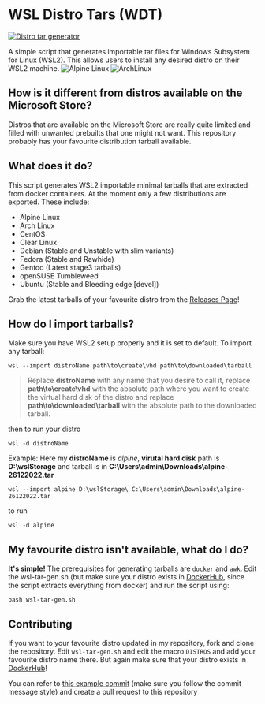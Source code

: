 # WSL Distro Tars (WDT)

[![Distro tar generator](https://github.com/mvaisakh/wsl-distro-tars/actions/workflows/distro.yml/badge.svg?branch=main)](https://github.com/mvaisakh/wsl-distro-tars/actions/workflows/distro.yml)

A simple script that generates importable tar files for Windows Subsystem for Linux (WSL2). This allows users to install any desired distro on their WSL2 machine.
![Alpine Linux](https://i.imgur.com/t0h5GOu.png) ![ArchLinux](https://i.imgur.com/aQdRdiA.png)

## How is it different from distros available on the Microsoft Store?

Distros that are available on the Microsoft Store are really quite limited and filled with unwanted prebuilts that one might not want. This repository probably has your favourite distribution tarball available.

## What does it do?

This script generates WSL2 importable minimal tarballs that are extracted from docker containers.
At the moment only a few distributions are exported. These include:
* Alpine Linux
* Arch Linux
* CentOS
* Clear Linux
* Debian (Stable and Unstable with slim variants)
* Fedora (Stable and Rawhide)
* Gentoo (Latest stage3 tarballs)
* openSUSE Tumbleweed
* Ubuntu (Stable and Bleeding edge [devel])

Grab the latest tarballs of your favourite distro from the [Releases Page](https://github.com/mvaisakh/wsl-distro-tars/releases)!

## How do I import tarballs?

Make sure you have WSL2 setup properly and it is set to default.
To import any tarball:

`wsl --import distroName path\to\create\vhd path\to\downloaded\tarball`
> Replace __distroName__ with any name that you desire to call it, replace __path\to\create\vhd__ with the absolute path where you want to create the virtual hard disk of the distro and replace __path\to\downloaded\tarball__ with the absolute path to the downloaded tarball.

then to run your distro

`wsl -d distroName`

Example:
Here my __distroName__ is *alpine*, __virutal hard disk__ path is __D:\wslStorage__ and tarball is in __C:\Users\admin\Downloads\alpine-26122022.tar__

`wsl --import alpine D:\wslStorage\ C:\Users\admin\Downloads\alpine-26122022.tar`

to run

`wsl -d alpine`

## My favourite distro isn't available, what do I do?

**It's simple!**
The prerequisites for generating tarballs are `docker` and `awk`.
Edit the wsl-tar-gen.sh (but make sure your distro exists in [DockerHub](https://hub.docker.com/), since the script extracts everything from docker) and run the script using:

`bash wsl-tar-gen.sh`

## Contributing

If you want to your favourite distro updated in my repository, fork and clone the repository. Edit `wsl-tar-gen.sh` and edit the macro `DISTROS` and add your favourite distro name there. But again make sure that your distro exists in [DockerHub](https://hub.docker.com/)!

You can refer to [this example commit](https://github.com/mvaisakh/wsl-distro-tars/commit/92aa6a1) (make sure you follow the commit message style) and create a pull request to this repository
